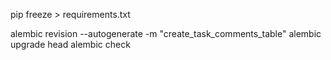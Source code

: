 pip freeze > requirements.txt



alembic revision --autogenerate -m "create_task_comments_table"
alembic upgrade head 
alembic check



